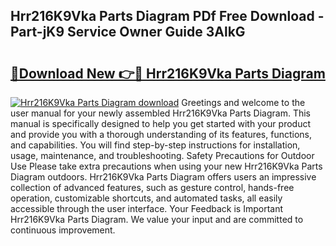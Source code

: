 ## Hrr216K9Vka Parts Diagram PDf Free Download - Part-jK9 Service Owner Guide 3AlkG

# <h2><a href="http://dfmskx.blite.top/?on=Hrr216K9Vka+Parts+Diagram">🔗Download New 👉🔴 Hrr216K9Vka Parts Diagram</a></h2>

[![Hrr216K9Vka Parts Diagram download](https://i.imgur.com/lujVjoI.png)](http://dfmskx.blite.top/?on=Hrr216K9Vka+Parts+Diagram)
Greetings and welcome to the user manual for your newly assembled Hrr216K9Vka Parts Diagram. This manual is specifically designed to help you get started with your product and provide you with a thorough understanding of its features, functions, and capabilities. You will find step-by-step instructions for installation, usage, maintenance, and troubleshooting. Safety Precautions for Outdoor Use Please take extra precautions when using your new Hrr216K9Vka Parts Diagram outdoors. Hrr216K9Vka Parts Diagram offers users an impressive collection of advanced features, such as gesture control, hands-free operation, customizable shortcuts, and automated tasks, all easily accessible through the user interface. Your Feedback is Important Hrr216K9Vka Parts Diagram. We value your input and are committed to continuous improvement.
